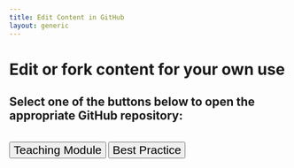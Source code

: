```yaml
---
title: Edit Content in GitHub
layout: generic
---
```




# Edit or fork content for your own use
## Select one of the buttons below to open the appropriate GitHub repository:
<br/>

<div>

  <form style="display: inline;" target="_blank"  action="https://github.com/DataONEorg/hub_lessons/tree/23581c038ba70cf727ea2c31a6332fc57e49bccc/lessons" method="get">
    <button style="font-size:150%;"> Teaching Module </button></form>   
    <form style="display: inline;" target="_blank"  action="https://github.com/DataONEorg/hub_bestpractices/tree/b10d396c32d34385d2f5a7cfe5b2fdc1e4130352/bestpractices" method="get">
        <button style="font-size:150%;"> Best Practice </button></form>

</div>
<br/>
